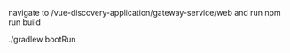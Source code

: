 navigate to /vue-discovery-application/gateway-service/web  and run
npm run build

./gradlew bootRun
